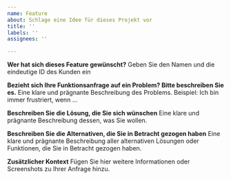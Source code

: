 ```yaml
---
name: Feature
about: Schlage eine Idee für dieses Projekt vor
title: ''
labels: ''
assignees: ''

---
```


**Wer hat sich dieses Feature gewünscht?**
Geben Sie den Namen und die eindeutige ID des Kunden ein

**Bezieht sich Ihre Funktionsanfrage auf ein Problem? Bitte beschreiben Sie es.**
Eine klare und prägnante Beschreibung des Problems. Beispiel: Ich bin immer frustriert, wenn ...

**Beschreiben Sie die Lösung, die Sie sich wünschen**
Eine klare und prägnante Beschreibung dessen, was Sie wollen.

**Beschreiben Sie die Alternativen, die Sie in Betracht gezogen haben**
Eine klare und prägnante Beschreibung aller alternativen Lösungen oder Funktionen, die Sie in Betracht gezogen haben.

**Zusätzlicher Kontext**
Fügen Sie hier weitere Informationen oder Screenshots zu Ihrer Anfrage hinzu.
